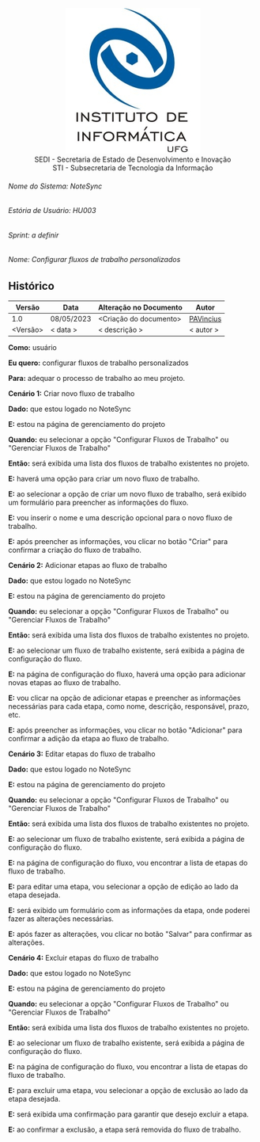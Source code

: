 <div align=center>
  <img src="./imagens/INFVertical.jpg">
</div>


<div align="center">SEDI - Secretaria de Estado de Desenvolvimento e Inovação</div>
<div align="center">STI - Subsecretaria de Tecnologia da Informação</div>

###### Nome do Sistema: NoteSync
###### Estória de Usuário: HU003
###### Sprint: a definir
###### Nome: Configurar fluxos de trabalho personalizados

## Histórico
|**Versão**|**Data**|**Alteração no Documento**|**Autor**|
|------|----|---------|-----|
|1.0|08/05/2023|<Criação do documento>|[PAVincius](https://github.com/PAVincius)|
|<Versão>|< data >|< descrição >|< autor >|

**Como:** usuário

**Eu quero:** configurar fluxos de trabalho personalizados

**Para:** adequar o processo de trabalho ao meu projeto.

**Cenário 1:** Criar novo fluxo de trabalho

**Dado:** que estou logado no NoteSync

**E:** estou na página de gerenciamento do projeto

**Quando:** eu selecionar a opção "Configurar Fluxos de Trabalho" ou "Gerenciar Fluxos de Trabalho"

**Então:** será exibida uma lista dos fluxos de trabalho existentes no projeto.

**E:** haverá uma opção para criar um novo fluxo de trabalho.

**E:** ao selecionar a opção de criar um novo fluxo de trabalho, será exibido um formulário para preencher as informações do fluxo.

**E:** vou inserir o nome e uma descrição opcional para o novo fluxo de trabalho.

**E:** após preencher as informações, vou clicar no botão "Criar" para confirmar a criação do fluxo de trabalho.

**Cenário 2:** Adicionar etapas ao fluxo de trabalho

**Dado:** que estou logado no NoteSync

**E:** estou na página de gerenciamento do projeto

**Quando:** eu selecionar a opção "Configurar Fluxos de Trabalho" ou "Gerenciar Fluxos de Trabalho"

**Então:** será exibida uma lista dos fluxos de trabalho existentes no projeto.

**E:** ao selecionar um fluxo de trabalho existente, será exibida a página de configuração do fluxo.

**E:** na página de configuração do fluxo, haverá uma opção para adicionar novas etapas ao fluxo de trabalho.

**E:** vou clicar na opção de adicionar etapas e preencher as informações necessárias para cada etapa, como nome, descrição, responsável, prazo, etc.

**E:** após preencher as informações, vou clicar no botão "Adicionar" para confirmar a adição da etapa ao fluxo de trabalho.

**Cenário 3:** Editar etapas do fluxo de trabalho

**Dado:** que estou logado no NoteSync

**E:** estou na página de gerenciamento do projeto

**Quando:** eu selecionar a opção "Configurar Fluxos de Trabalho" ou "Gerenciar Fluxos de Trabalho"

**Então:** será exibida uma lista dos fluxos de trabalho existentes no projeto.

**E:** ao selecionar um fluxo de trabalho existente, será exibida a página de configuração do fluxo.

**E:** na página de configuração do fluxo, vou encontrar a lista de etapas do fluxo de trabalho.

**E:** para editar uma etapa, vou selecionar a opção de edição ao lado da etapa desejada.

**E:** será exibido um formulário com as informações da etapa, onde poderei fazer as alterações necessárias.

**E:** após fazer as alterações, vou clicar no botão "Salvar" para confirmar as alterações.

**Cenário 4:** Excluir etapas do fluxo de trabalho

**Dado:** que estou logado no NoteSync

**E:** estou na página de gerenciamento do projeto

**Quando:** eu selecionar a opção "Configurar Fluxos de Trabalho" ou "Gerenciar Fluxos de Trabalho"

**Então:** será exibida uma lista dos fluxos de trabalho existentes no projeto.

**E:** ao selecionar um fluxo de trabalho existente, será exibida a página de configuração do fluxo.

**E:** na página de configuração do fluxo, vou encontrar a lista de etapas do fluxo de trabalho.

**E:** para excluir uma etapa, vou selecionar a opção de exclusão ao lado da etapa desejada.

**E:** será exibida uma confirmação para garantir que desejo excluir a etapa.

**E:** ao confirmar a exclusão, a etapa será removida do fluxo de trabalho.

</DIV>
